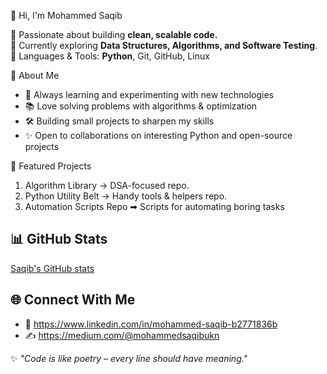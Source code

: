 👋 Hi, I'm Mohammed Saqib

🚀 Passionate about building **clean, scalable code.**  
🧠 Currently exploring **Data Structures, Algorithms, and Software Testing**.  
🔧 Languages & Tools: **Python**, Git, GitHub, Linux  


🌟 About Me
- 🎯 Always learning and experimenting with new technologies  
- 📚 Love solving problems with algorithms & optimization  
- 🛠️ Building small projects to sharpen my skills  
- ✨ Open to collaborations on interesting Python and open-source projects  


📂 Featured Projects
  1. Algorithm Library → DSA-focused repo.
  2. Python Utility Belt → Handy tools & helpers repo.
  3. Automation Scripts Repo ➡ Scripts for automating boring tasks

## 📊 GitHub Stats
[Saqib's GitHub stats](https://github-readme-stats.vercel.app/api?username=saqib777&show_icons=true&theme=tokyonight)  


## 🌐 Connect With Me
- 💼 https://www.linkedin.com/in/mohammed-saqib-b2771836b
- ✍️ https://medium.com/@mohammedsaqibukn


✨ *"Code is like poetry – every line should have meaning."*  

